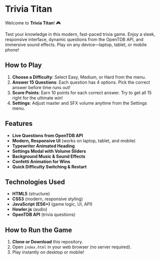# Trivia Titan

Welcome to **Trivia Titan**! 🎮

Test your knowledge in this modern, fast-paced trivia game. Enjoy a sleek, responsive interface, dynamic questions from the OpenTDB API, and immersive sound effects. Play on any device—laptop, tablet, or mobile phone!

## How to Play

1. **Choose a Difficulty**: Select Easy, Medium, or Hard from the menu.
2. **Answer 15 Questions**: Each question has 4 options. Pick the correct answer before time runs out!
3. **Score Points**: Earn 10 points for each correct answer. Try to get all 15 right for the ultimate win!
4. **Settings**: Adjust master and SFX volume anytime from the Settings menu.

## Features

- **Live Questions from OpenTDB API**
- **Modern, Responsive UI** (works on laptop, tablet, and mobile)
- **Typewriter Animated Heading**
- **Settings Modal with Volume Sliders**
- **Background Music & Sound Effects**
- **Confetti Animation for Wins**
- **Quick Difficulty Switching & Restart**

## Technologies Used

- **HTML5** (structure)
- **CSS3** (modern, responsive styling)
- **JavaScript (ES6+)** (game logic, UI, API)
- **Howler.js** (audio)
- **OpenTDB API** (trivia questions)

## How to Run the Game

1. **Clone or Download** this repository.
2. Open `index.html` in your web browser (no server required).
3. Play instantly on desktop or mobile!
